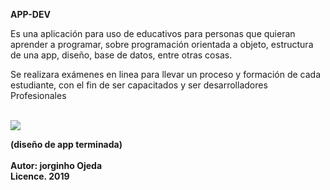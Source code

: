 **APP-DEV**

Es una aplicación para uso de educativos para personas que quieran aprender a programar,  sobre programación orientada a objeto, estructura de una app, diseño, base de datos, entre otras cosas.

Se realizara exámenes en linea para llevar un proceso y formación de cada estudiante, con el fin de ser capacitados y ser desarrolladores Profesionales

<br>
<img heigth="700" src="https://i.ibb.co/vcZr65Z/Captura-de-pantalla-2019-11-20-a-la-s-5-30-27-p-m.png"> 
<br>

**(diseño de app terminada)**
<br>
<BR>**Autor: jorginho Ojeda**<BR>
**Licence. 2019**
